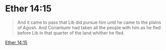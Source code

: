 # Ether 14:15

> And it came to pass that Lib did pursue him until he came to the plains of Agosh. And Coriantumr had taken all the people with him as he fled before Lib in that quarter of the land whither he fled.

[Ether 14:15](https://www.churchofjesuschrist.org/study/scriptures/bofm/ether/14?lang=eng&id=p15#p15)


